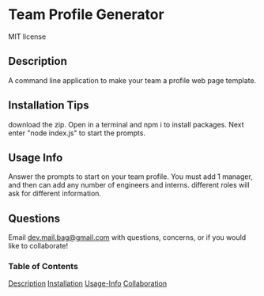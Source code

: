 # Team Profile Generator

MIT license

## Description

A command line application to make your team a profile web page template.

## Installation Tips

download the zip. Open in a terminal and npm i to install packages. Next enter "node index.js" to start the prompts.

## Usage Info

Answer the prompts to start on your team profile. You must add 1 manager, and then can add any number of engineers and interns. different roles will ask for different information.

## Questions

Email dev.mail.bag@gmail.com with questions, concerns, or if you would like to collaborate!

### Table of Contents

[Description](#description)
[Installation](#Installation-Tips)
[Usage-Info](#Usage-Info)
[Collaboration](#Questions)
